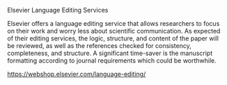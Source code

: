 Elsevier Language Editing Services

Elsevier offers a language editing service that allows researchers to focus on their work and worry less about scientific communication. As expected of their editing services, the logic, structure, and content of the paper will be reviewed, as well as the references checked for consistency, completeness, and structure. A significant time-saver is the manuscript formatting according to journal requirements which could be worthwhile.

https://webshop.elsevier.com/language-editing/

